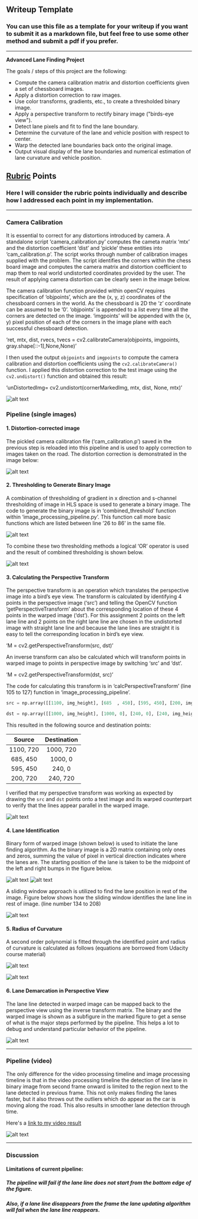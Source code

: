 ## Writeup Template

### You can use this file as a template for your writeup if you want to submit it as a markdown file, but feel free to use some other method and submit a pdf if you prefer.

---

**Advanced Lane Finding Project**

The goals / steps of this project are the following:

* Compute the camera calibration matrix and distortion coefficients given a set of chessboard images.
* Apply a distortion correction to raw images.
* Use color transforms, gradients, etc., to create a thresholded binary image.
* Apply a perspective transform to rectify binary image ("birds-eye view").
* Detect lane pixels and fit to find the lane boundary.
* Determine the curvature of the lane and vehicle position with respect to center.
* Warp the detected lane boundaries back onto the original image.
* Output visual display of the lane boundaries and numerical estimation of lane curvature and vehicle position.

[//]: # (Image References)

[image1]: ./img/undistort_chessboard.png "Undistorted"
[image2]: ./img/undistorted_image.jpg "Road Undistorted"
[image3]: ./img/various_thresholding.png "Binary Example"
[image4]: ./img/threshold_image.png "Binary combined"
[image5]: ./img/warped_image.png "Warped Image with Visual Fit"
[image6]: ./img/warped_binary.png "Warped Binary Image"
[image7]: ./img/lane_pixel_histogram.png "Histogram"
[image8]: ./img/window_search.png "Window Search"
[image9]: ./img/2nd_order_equation.png "Second order polynomial"
[image10]: ./img/2nd_order_equation_curvature.png "curvature"
[image11]: ./img/lane_marked_perspective_view.png "output of pipeline"

[image12]: ./output_videos/project_video.gif "Marked Video"

## [Rubric](https://review.udacity.com/#!/rubrics/571/view) Points

### Here I will consider the rubric points individually and describe how I addressed each point in my implementation.  

---

### Camera Calibration

It is essential to correct for any distortions introduced by camera. A standalone script ‘camera_calibration.py’ computes the cameta matrix ‘mtx’ and the distortion coefficient ‘dist’ and ‘pickle’ these entities into ‘cam_calibration.p’. The script works through number of calibration images supplied with the problem. The script identifies the corners within the chess board image and computes the camera matrix and distortion coefficient to map them to real world undistorted coordinates provided by the user. The result of applying camera distortion can be clearly seen in the image below.

The camera calibration function provided within openCV requires specification of ‘objpoints’, which are the (x, y, z) coordinates of the chessboard corners in the world. As the chessboard is 2D the ‘z’ coordinate can be assumed to be ‘0’. ‘objpoints’ is appended to a list every time all the corners are detected on the image. ‘imgpoints’ will be appended with the (x, y) pixel position of each of the corners in the image plane with each successful chessboard detection.  

‘ret, mtx, dist, rvecs, tvecs = cv2.calibrateCamera(objpoints, imgpoints, gray.shape[::-1],None,None)’

I then used the output `objpoints` and `imgpoints` to compute the camera calibration and distortion coefficients using the `cv2.calibrateCamera()` function.  I applied this distortion correction to the test image using the `cv2.undistort()` function and obtained this result: 

‘unDistortedImg= cv2.undistort(cornerMarkedImg, mtx, dist, None, mtx)’

![alt text][image1]

### Pipeline (single images)

#### 1. Distortion-corrected image

The pickled camera calibration file (‘cam_calibration.p’) saved in the previous step is reloaded into this pipeline and is used to apply correction to images taken on the road. The distortion correction is demonstrated in the image below:

![alt text][image2]

#### 2. Thresholding to Generate Binary Image

A combination of thresholding of gradient in x direction and s-channel thresholding of image in HLS space is used to generate a binary image. The code to generate the binary image is in ‘combined_threshold’ function within ‘image_processing_pipeline.py’. This function call more basic functions which are listed between line ’26 to 86’ in the same file.

![alt text][image3]

To combine these two thresholding methods a logical ‘OR’ operator is used and the result of combined thresholding is shown below.

![alt text][image4]

#### 3. Calculating the Perspective Transform

The perspective transform is an operation which translates the perspective image into a bird’s eye view. The transform is calculated by identifying 4 points in the perspective image (‘src’) and telling the OpenCV function ‘getPerspectiveTransform’ about the corresponding location of these 4 points in the warped image (‘dst’). For this assignment 2 points on the left lane line and 2 points on the right lane line are chosen in the undistorted image with straight lane line and because the lane lines are straight it is easy to tell the corresponding location in bird’s eye view. 

‘M = cv2.getPerspectiveTransform(src, dst)’

An inverse transform can also be calculated which will transform points in warped image to points in perspective image by switching ‘src’ and ‘dst’.

‘M = cv2.getPerspectiveTransform(dst, src)’

The code for calculating this transform is in ‘calcPerspectiveTransform’ (line 105 to 127) function in ‘image_processing_pipeline’.

```python
src = np.array([[1100, img_height], [685  , 450], [595, 450], [200, img_height]], dtype=np.float32)

dst = np.array([[1000, img_height], [1000, 0], [240, 0], [240, img_height]], dtype=np.float32)
```
This resulted in the following source and destination points:

| Source        | Destination   | 
|:-------------:|:-------------:| 
| 1100, 720      | 1000, 720        | 
| 685, 450      | 1000, 0      |
| 595, 450     | 240, 0      |
| 200, 720      | 240, 720        |

I verified that my perspective transform was working as expected by drawing the `src` and `dst` points onto a test image and its warped counterpart to verify that the lines appear parallel in the warped image.


![alt text][image5]

#### 4. Lane Identification

Binary form of warped image (shown below) is used to initiate the lane finding algorithm. As the binary image is a 2D matrix containing only ones and zeros, summing the value of pixel in vertical direction indicates where the lanes are. The starting position of the lane is taken to be the midpoint of the left and right bumps in the figure below.

![alt text][image6]
![alt text][image7]

A sliding window approach is utilized to find the lane position in rest of the image. Figure below shows how the sliding window identifies the lane line in rest of image. (line number 134 to 208)

![alt text][image8]

#### 5. Radius of Curvature

A second order polynomial is fitted through the identified point and radius of curvature is calculated as follows (equations are borrowed from Udacity course material)

![alt text][image9]

![alt text][image10]

#### 6. Lane Demarcation in Perspective View

The lane line detected in warped image can be mapped back to the perspective view using the inverse transform matrix. The binary and the warped image is shown as a subfigure in the marked figure to get a sense of what is the major steps performed by the pipeline. This helps a lot to debug and understand particular behavior of the pipeline.


![alt text][image11]

---

### Pipeline (video)

The only difference for the video processing timeline and image processing timeline is that in the video processing timeline the detection of line lane in binary image from second frame onward is limited to the region next to the lane detected in previous frame. This not only makes finding the lanes faster, but it also throws out the outliers which do appear as the car is moving along the road. This also results in smoother lane detection through time.

Here's a [link to my video result](./project_video.mp4)

![alt text][image12]

---

### Discussion

#### Limitations of current pipeline:

##### The pipeline will fail if the lane line does not start from the bottom edge of the figure.

##### Also, if a lane line disappears from the frame the lane updating algorithm will fail when the lane line reappears.  

